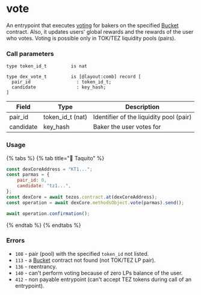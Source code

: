 # vote

An entrypoint that executes [voting](../../../bucket-contract/entrypoints-overview/vote.md) for bakers on the specified [Bucket](../../../bucket-contract/) contract. Also, it updates users' global rewards and the rewards of the user who votes. Voting is possible only in TOK/TEZ liquidity pools (pairs).

### Call parameters

```pascaligo
type token_id_t         is nat

type dex_vote_t         is [@layout:comb] record [
  pair_id                 : token_id_t;
  candidate               : key_hash;
]
```

| Field     | Type               | Description                             |
| --------- | ------------------ | --------------------------------------- |
| pair\_id  | token\_id\_t (nat) | Identifier of the liquidity pool (pair) |
| candidate | key\_hash          | Baker the user votes for                |

### Usage

{% tabs %}
{% tab title="🌮 Taquito" %}
```javascript
const dexCoreAddress = "KT1...";
const parmas = {
    pair_id: 0,
    candidate: "tz1...",
};
const dexCore = await tezos.contract.at(dexCoreAddress);
const operation = await dexCore.methodsObject.vote(parmas).send();

await operation.confirmation();
```
{% endtab %}
{% endtabs %}

### Errors

* `108` - pair (pool) with the specified `token_id` not listed.
* `113` - a [Bucket](../../../bucket-contract/) contract not found (not TOK/TEZ LP pair).
* `136` - reentrancy.
* `140` - can't perform voting because of zero LPs balance of the user.
* `412` - non payable entrypoint (can't accept TEZ tokens during call of an entrypoint).
